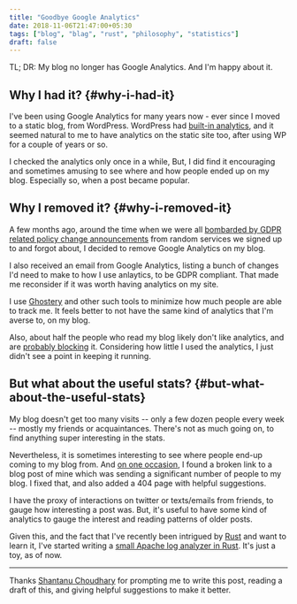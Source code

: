 ```yaml
---
title: "Goodbye Google Analytics"
date: 2018-11-06T21:47:00+05:30
tags: ["blog", "blag", "rust", "philosophy", "statistics"]
draft: false
---
```


TL; DR: My blog no longer has Google Analytics. And I'm happy about it.


## Why I had it? {#why-i-had-it}

I've been using Google Analytics for many years now - ever since I moved to a
static blog, from WordPress. WordPress had [built-in analytics](https://en.support.wordpress.com/stats/), and it seemed
natural to me to have analytics on the static site too, after using WP for a
couple of years or so.

I checked the analytics only once in a while, But, I did find it encouraging and
sometimes amusing to see where and how people ended up on my blog. Especially
so, when a post became popular.


## Why I removed it? {#why-i-removed-it}

A few months ago, around the time when we were all [bombarded by GDPR related
policy change announcements](https://en.wikipedia.org/wiki/General%5FData%5FProtection%5FRegulation#Timeline) from random services we signed up to and forgot
about, I decided to remove Google Analytics on my blog.

I also received an email from Google Analytics, listing a bunch of changes I'd
need to make to how I use anlaytics, to be GDPR compliant. That made me
reconsider if it was worth having analytics on my site.

I use [Ghostery](https://www.ghostery.com/) and other such tools to minimize how much people are able to
track me. It feels better to not have the same kind of analytics that I'm averse
to, on my blog.

Also, about half the people who read my blog likely don't like analytics, and
are [probably blocking](http://blog.wesleyac.com/posts/google-analytics) it. Considering how little I used the analytics, I just
didn't see a point in keeping it running.


## But what about the useful stats? {#but-what-about-the-useful-stats}

My blog doesn't get too many visits -- only a few dozen people every week --
mostly my friends or acquaintances. There's not as much going on, to find
anything super interesting in the stats.

Nevertheless, it is sometimes interesting to see where people end-up coming to
my blog from. And [on one occasion](https://punchagan.muse-amuse.in/blog/a-smarter-404-page/), I found a broken link to a blog post of mine
which was sending a significant number of people to my blog. I fixed that, and
also added a 404 page with helpful suggestions.

I have the proxy of interactions on twitter or texts/emails from friends, to
gauge how interesting a post was. But, it's useful to have some kind of
analytics to gauge the interest and reading patterns of older posts.

Given this, and the fact that I've recently been intrigued by [Rust](https://www.rust-lang.org/en-US/) and want to
learn it, I've started writing a [small Apache log analyzer in Rust](https://github.com/punchagan/weblogviz). It's just a
toy, as of now.

---

Thanks [Shantanu Choudhary](<http://baali.muse-amuse.in/>) for prompting me to
write this post, reading a draft of this, and giving helpful suggestions to make
it better.
